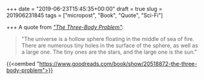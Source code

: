 +++
date = "2019-06-23T15:45:35+00:00"
draft = true
slug = 201906231845
tags = ["micropost", "Book", "Quote", "Sci-Fi"]

+++
A quote from [_"The Three-Body Problem"_](https://amzn.to/2X2gFJu):

> "The universe is a hollow sphere floating in the middle of sea of fire. There are numerous tiny holes in the surface of the sphere, as well as a large one. The tiny ones are the stars, and the large one is the sun."

{{<oembed "https://www.goodreads.com/book/show/20518872-the-three-body-problem">}}